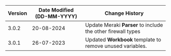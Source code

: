 | **Version** | **Date Modified (DD-MM-YYYY)** | **Change History**                          |
|-------------|--------------------------------|---------------------------------------------|
| 3.0.2       | 20-08-2024                     | Update Meraki **Parser** to include the other firewall types   | 
| 3.0.1       | 26-07-2023                     | Updated **Workbook** template to remove unused variables.   | 
